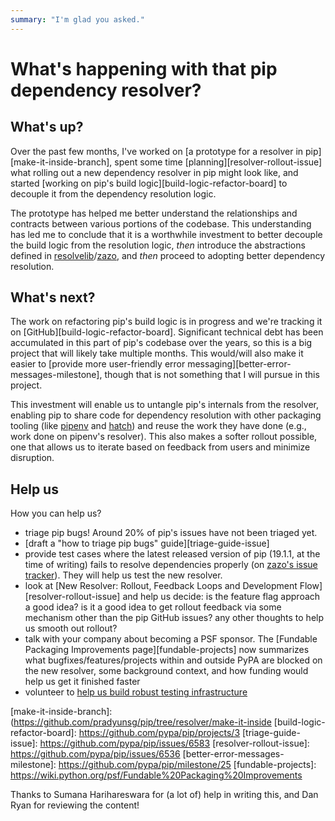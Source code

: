```yaml
---
summary: "I'm glad you asked."
---
```


# What's happening with that pip dependency resolver?

## What's up?

Over the past few months, I've worked on [a prototype for a resolver in pip][make-it-inside-branch], spent some time [planning][resolver-rollout-issue] what rolling out a new dependency resolver in pip might look like, and started [working on pip's build logic][build-logic-refactor-board] to decouple it from the dependency resolution logic.

The prototype has helped me better understand the relationships and contracts between various portions of the codebase. This understanding has led me to conclude that it is a worthwhile investment to better decouple the build logic from the resolution logic, _then_ introduce the abstractions defined in [resolvelib]/[zazo], and _then_ proceed to adopting better dependency resolution.

## What's next?

The work on refactoring pip's build logic is in progress and we're tracking it on [GitHub][build-logic-refactor-board]. Significant technical debt has been accumulated in this part of pip's codebase over the years, so this is a big project that will likely take multiple months. This would/will also make it easier to [provide more user-friendly error messaging][better-error-messages-milestone], though that is not something that I will pursue in this project.

This investment will enable us to untangle pip's internals from the resolver, enabling pip to share code for dependency resolution with other packaging tooling (like [pipenv] and [hatch]) and reuse the work they have done (e.g., work done on pipenv's resolver). This also makes a softer rollout possible, one that allows us to iterate based on feedback from users and minimize disruption.

## Help us

How you can help us?

* triage pip bugs! Around 20% of pip's issues have not been triaged yet.
* [draft a "how to triage pip bugs" guide][triage-guide-issue]
* provide test cases where the latest released version of pip (19.1.1, at the time of writing) fails to resolve dependencies properly (on [zazo's issue tracker][zazo-issues]). They will help us test the new resolver.
* look at [New Resolver: Rollout, Feedback Loops and Development Flow][resolver-rollout-issue] and help us decide: is the feature flag approach a good idea? is it a good idea to get rollout feedback via some mechanism other than the pip GitHub issues? any other thoughts to help us smooth out rollout?
* talk with your company about becoming a PSF sponsor. The [Fundable Packaging Improvements page][fundable-projects] now summarizes what bugfixes/features/projects within and outside PyPA are blocked on the new resolver, some background context, and how funding would help us get it finished faster
* volunteer to [help us build robust testing infrastructure][integration-test]

[resolvelib]: https://pypi.org/project/resolvelib/
[zazo]: https://github.com/pradyunsg/zazo/
[pipenv]: https://github.com/pypa/pipenv/
[hatch]: https://github.com/ofek/hatch/
[zazo-issues]: https://github.com/pradyunsg/zazo/issues
[integration-test]: https://github.com/pypa/integration-test/issues
[make-it-inside-branch]: (https://github.com/pradyunsg/pip/tree/resolver/make-it-inside
[build-logic-refactor-board]: https://github.com/pypa/pip/projects/3
[triage-guide-issue]: https://github.com/pypa/pip/issues/6583
[resolver-rollout-issue]: https://github.com/pypa/pip/issues/6536
[better-error-messages-milestone]: https://github.com/pypa/pip/milestone/25
[fundable-projects]: https://wiki.python.org/psf/Fundable%20Packaging%20Improvements

Thanks to Sumana Harihareswara for (a lot of) help in writing this, and Dan Ryan for reviewing the content!
